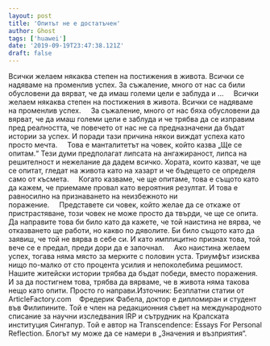 ```yaml
---
layout: post
title: 'Опитът не е достатъчен'
author: Ghost
tags: ['huawei']
date: '2019-09-19T23:47:38.121Z'
draft: false
---
```


Всички желаем някаква степен на постижения в живота. Всички се надяваме на променлив успех. За съжаление, много от нас са били обусловени да вярват, че да имаш големи цели е заблуда и ...     Всички желаем някаква степен на постижения в живота. Всички се надяваме на променлив успех.     За съжаление, много от нас бяха обусловени да вярват, че да имаш големи цели е заблуда и че трябва да се изправим пред реалността, че повечето от нас не са предназначени да бъдат истории за успех. И поради тази причина някои виждат успеха като просто мечта.     Това е манталитетът на човек, който казва „Ще се опитам.“ Тези думи предполагат липсата на ангажираност, липса на решителност и нежелание да дадем всичко. Хората, които казват, че ще се опитат, гледат на живота като на хазарт и че бъдещето се определя само от късмета.     Когато казваме, че ще опитаме, това е същото като да кажем, че приемаме провал като вероятния резултат. И това е равносилно на признаването на неизбежното ни поражение.     Представете си човек, който желае да се откаже от пристрастяване, този човек не може просто да твърди, че ще се опита. Да направите това би било като да кажете, че той наистина не вярва, че отказването ще работи, но какво по дяволите. Би било същото като да заявиш, че той не вярва в себе си. И като имплицитно признах това, той вече се е предал, преди дори да е започнал.     Ако наистина желаем успех, тогава няма място за мерките с половин уста. Триумфът изисква нищо по-малко от сто процента усилия и непоколебима решимост. Нашите житейски истории трябва да бъдат победи, вместо поражения. И за да постигнем това, трябва да вярваме, че в живота няма такова нещо като опити. Просто го направи.Източник: Безплатни статии от ArticleFactory.com    Фредерик Фабела, доктор е дипломиран и студент във Филипините. Той е член на редакционния съвет на международното списание за научни изследвания IRP и сътрудник на Кралската институция Сингапур. Той е автор на Transcendence: Essays For Personal Reflection. Блогът му може да се намери в „Значения и възприятия“.
